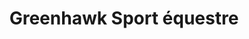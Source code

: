 ---
title: "Greenhawk Sport équestre"
url: /vaudreuil-dorion/greenhawk-sport-equestre/
shop: Sport
---